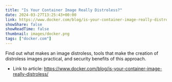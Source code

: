 ```yaml
---
title: "Is Your Container Image Really Distroless?"
date: 2024-03-27T13:25:43+00:00
link: https://www.docker.com/blog/is-your-container-image-really-distroless/
showShare: false
showReadTime: false
thumbnail: images/docker.png
tags: ["docker.com"]
---
```

Find out what makes an image distroless,  tools that make the creation of distroless images practical, and security benefits of this approach.

- Link to article: https://www.docker.com/blog/is-your-container-image-really-distroless/